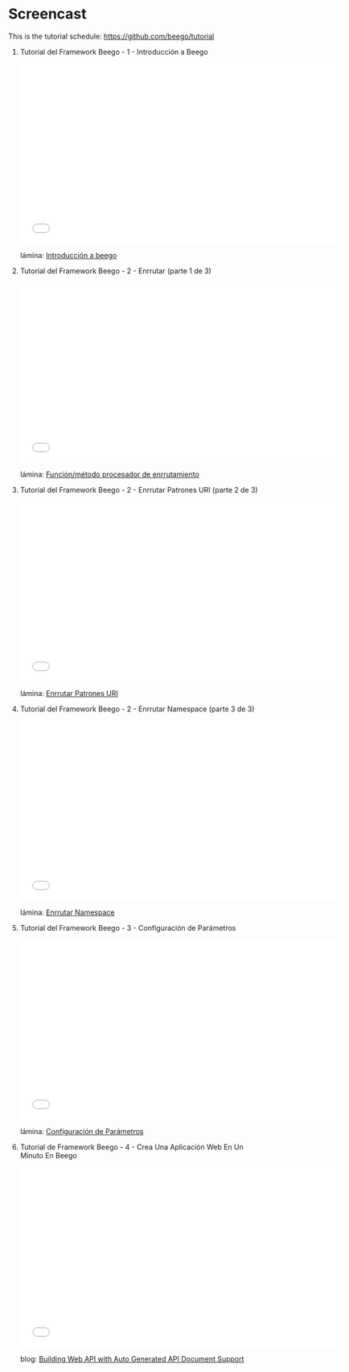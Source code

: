 # Screencast

This is the tutorial schedule:
https://github.com/beego/tutorial

1. Tutorial del Framework Beego - 1 - Introducción a Beego

	<iframe width="640" height="360" src="//www.youtube.com/embed/zvXDgfoUKFY" frameborder="0" allowfullscreen></iframe>
	
	lámina: [Introducción a beego](http://go-talks.appspot.com/github.com/beego/tutorial/en/1/why_beego.slide#1)

2. Tutorial del Framework Beego - 2 - Enrrutar (parte 1 de 3)

	<iframe width="640" height="360" src="//www.youtube.com/embed/LvAFH-oLvqY" frameborder="0" allowfullscreen></iframe>
	
	lámina: [Función/método procesador de enrrutamiento](http://go-talks.appspot.com/github.com/beego/tutorial/en/2/router.part1.slide)


3. Tutorial del Framework Beego - 2 - Enrrutar Patrones URI (parte 2 de 3)

    <iframe width="640" height="360" src="//www.youtube.com/embed/81kxo6FcoOw" frameborder="0" allowfullscreen></iframe>
    
    lámina: [Enrrutar Patrones URI](http://go-talks.appspot.com/github.com/beego/tutorial/en/2/router.part2.slide)


4. Tutorial del Framework Beego - 2 - Enrrutar Namespace (parte 3 de 3)

    <iframe width="640" height="360" src="//www.youtube.com/embed/W9tBcTcXGeo" frameborder="0" allowfullscreen></iframe>
    
    lámina: [Enrrutar Namespace](http://go-talks.appspot.com/github.com/beego/tutorial/en/2/router.part3.slide)

5. Tutorial del Framework Beego - 3 - Configuración de Parámetros

    <iframe width="640" height="360" src="//www.youtube.com/embed/F3tieL1lX1I" frameborder="0" allowfullscreen></iframe>
    
    lámina: [Configuración de Parámetros](http://go-talks.appspot.com/github.com/beego/tutorial/en/3/params.slide)

6. Tutorial de Framework Beego - 4 - Crea Una Aplicación Web En Un Minuto En Beego

    <iframe width="640" height="360" src="//www.youtube.com/embed/w7RziV_Sn-g" frameborder="0" allowfullscreen></iframe>
    
    blog: [Building Web API with Auto Generated API Document Support](http://beego.me/blog/beego_api)

